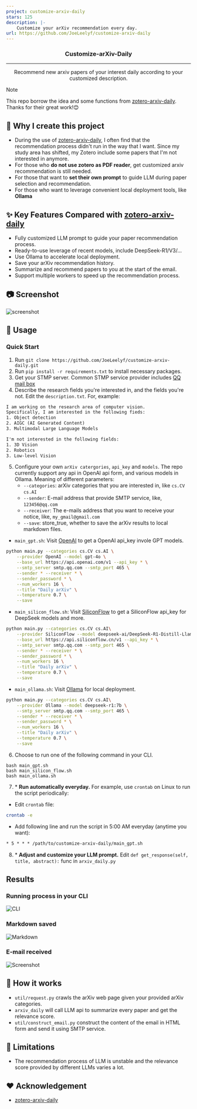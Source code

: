 ```yaml
---
project: customize-arxiv-daily
stars: 125
description: |-
    Customize your arXiv recommendation every day.
url: https://github.com/JoeLeelyf/customize-arxiv-daily
---
```


<h3 align="center">Customize-arXiv-Daily</h3>

---

<p align="center"> Recommend new arxiv papers of your interest daily according to your customized description.
    <br> 
</p>

> [!NOTE]
> This repo borrow the idea and some functions from [zotero-arxiv-daily](https://github.com/TideDra/zotero-arxiv-daily). Thanks for their great work!😊

## 🧐 Why I create this project <a name = "about"></a>

- During the use of [zotero-arxiv-daily](https://github.com/TideDra/zotero-arxiv-daily), I often find that the recommendation process didn't run in the way that I want. Since my study area has shifted, my Zotero include some papers that I'm not interested in anymore.
- For those who **do not use zotero as PDF reader**, get customized arxiv recommendation is still needed.
- For those that want to **set their own prompt** to guide LLM during paper selection and recommendation.
- For those who want to leverage convenient local deployment tools, like **Ollama**

## ✨ Key Features Compared with [zotero-arxiv-daily](https://github.com/TideDra/zotero-arxiv-daily)

- Fully customized LLM prompt to guide your paper recommendation process.
- Ready-to-use leverage of recent models, include DeepSeek-R1/V3/...
- Use Ollama to accelerate local deployment.
- Save your arXiv recommendation history.
- Summarize and recommend papers to you at the start of the email.
- Support multiple workers to speed up the recommendation process.

## 📷 Screenshot

![screenshot](./assets/screenshot.png)

## 🚀 Usage

### Quick Start

1. Run `git clone https://github.com/JoeLeelyf/customize-arxiv-daily.git`
2. Run `pip install -r requirements.txt` to install necessary packages.
3. Get your STMP server. Common STMP service provider includes [QQ mail box](https://service.mail.qq.com/detail/0/427)
4. Describe the research fields you're interested in, and the fields you're not. Edit the `description.txt`. For, example:

```txt
I am working on the research area of computer vision.
Specifically, I am interested in the following fieds:
1. Object detection
2. AIGC (AI Generated Content)
3. Multimodal Large Language Models

I'm not interested in the following fields:
1. 3D Vision
2. Robotics
3. Low-level Vision
```

5. Configure your own `arXiv catergories`, `api_key` and `models`. The repo currently support any api in OpenAI api form, and various models in Ollama. Meaning of different parameters:
   - `--categories`: arXiv categories that you are interested in, like `cs.CV` `cs.AI`
   - `--sender`: E-mail address that provide SMTP service, like, `123456@qq.com`
   - `--receiver`: The e-mails address that you want to receive your notice, like, `my_gmail@gmail.com`
   - `--save`: store_true, whether to save the arXiv results to local markdown files.

- `main_gpt.sh`: Visit [OpenAI](https://openai.com/) to get a OpenAI api_key invole GPT models.

```bash
python main.py --categories cs.CV cs.AI \
    --provider OpenAI --model gpt-4o \
    --base_url https://api.openai.com/v1 --api_key * \
    --smtp_server smtp.qq.com --smtp_port 465 \
    --sender * --receiver * \
    --sender_password * \
    --num_workers 16 \
    --title "Daily arXiv" \
    --temperature 0.7 \
    --save
```

- `main_silicon_flow.sh`: Visit [SiliconFlow](https://siliconflow.cn/zh-cn/) to get a SiliconFlow api_key for DeepSeek models and more.

```bash
python main.py --categories cs.CV cs.AI\
    --provider SiliconFlow --model deepseek-ai/DeepSeek-R1-Distill-Llama-70B \
    --base_url https://api.siliconflow.cn/v1 --api_key * \
    --smtp_server smtp.qq.com --smtp_port 465 \
    --sender * --receiver * \
    --sender_password * \
    --num_workers 16 \
    --title "Daily arXiv" \
    --temperature 0.7 \
    --save
```

- `main_ollama.sh`: Visit [Ollama](https://ollama.com/) for local deployment.

```bash
python main.py --categories cs.CV cs.AI\
    --provider Ollama --model deepseek-r1:7b \
    --smtp_server smtp.qq.com --smtp_port 465 \
    --sender * --receiver * \
    --sender_password * \
    --num_workers 16 \
    --title "Daily arXiv" \
    --temperature 0.7 \
    --save
```

6. Choose to run one of the following command in your CLI.

```
bash main_gpt.sh
bash main_silicon_flow.sh
bash main_ollama.sh
```

7. \* **Run automatically everyday.** For example, use `crontab` on Linux to run the script periodically:

- Edit `crontab` file:

```bash
crontab -e
```

- Add following line and run the script in 5:00 AM everyday (anytime you want):

```txt
* 5 * * * /path/to/customize-arxiv-daily/main_gpt.sh
```

8. \* **Adjust and customize your LLM prompt.** Edit `def get_response(self, title, abstract):` func in `arxiv_daily.py`

## Results

### Running process in your CLI

![CLI](./assets/cli.png)

### Markdown saved

![Markdown](./assets/markdown.png)

### E-mail received

![Screenshot](./assets/screenshot.png)

## 📖 How it works

- `util/request.py` crawls the arXiv web page given your provided arXiv categories.
- `arxiv_daily` will call LLM api to summarize every paper and get the relevance score.
- `util/construct_email.py` construct the content of the email in HTML form and send it using SMTP service.

## 📌 Limitations

- The recommendation process of LLM is unstable and the relevance score provided by different LLMs varies a lot.

## ❤️ Acknowledgement

- [zotero-arxiv-daily](https://github.com/TideDra/zotero-arxiv-daily)

